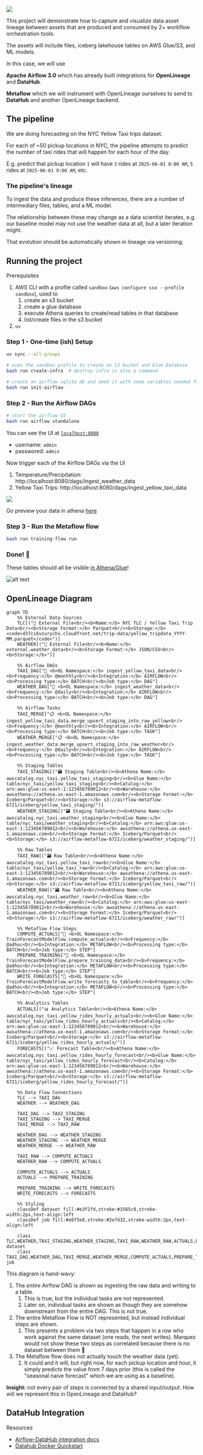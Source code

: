 
![](./images/airflow-metaflow.excalidraw.svg)

This project will demonstrate how to capture and visualize data asset lineage between assets that are produced and consumed by 2+ workflow orchestration tools. 

The assets will include files, iceberg lakehouse tables on AWS Glue/S3, and ML models.

In this case, we will use

**Apache Airflow 3.0** which has already built integrations for **OpenLineage** and **DataHub**.

**Metaflow** which we will instrument with OpenLineage ourselves to send to **DataHub** and another OpenLineage backend.

## The pipeline

We are doing forecasting on the NYC Yellow Taxi trips dataset.

For each of ~50 pickup locations in NYC, the pipeline attempts to predict the number of taxi rides that will happen for each hour of the day.

E.g. predict that pickup location `1` will have `3` rides at `2025-06-01 8:00 AM`, `5` rides at `2025-06-01 9:00 AM`, etc.

### The pipeline's lineage

To ingest the data and produce these inferences, there are a number of intermediary files, tables, and a ML model.

The relationship between these may change as a data scientist iterates, e.g. our baseline model may not use the weather data at all, but a later iteration might. 

That evolution should be automatically shown in lineage via versioning.

## Running the project

Prerequisites

1. AWS CLI with a profile called `sandbox` (`aws configure sso --profile sandbox`), used to
   1. create an s3 bucket
   2. create a glue database
   3. execute Athena queries to create/read tables in that database
   4. list/create files in the s3 bucket
2. `uv`

### Step 1 - One-time (ish) Setup

```bash
uv sync --all-groups

# uses the sandbox profile to create an S3 bucket and Glue Database
bash run create-infra  # destroy-infra is also a command 

# create an airflow sqlite db and seed it with some variables needed for the DAGs
bash run init-airflow
```

### Step 2 - Run the Airflow DAGs

```bash
# start the airflow UI
bash run airflow standalone
```

You can see the UI at [`localhost:8080`](http://localhost:8080) 
- username: `admin`
- passwored: `admin`

Now trigger each of the Airflow DAGs via the UI

1. Temperature/Precipitation: http://localhost:8080/dags/ingest_weather_data
2. Yellow Taxi Trips: http://localhost:8080/dags/ingest_yellow_taxi_data

![](./images/trigger-airflow.png)

Go preview your data in athena [here](https://us-east-1.console.aws.amazon.com/athena/home?region=us-east-1#/query-editor/)

### Step 3 - Run the Metaflow flow

```bash
bash run training-flow run
```

### Done! 🎉

These tables should all be visible [in Athena/Glue](https://us-east-1.console.aws.amazon.com/athena/home?region=us-east-1#/query-editor/)!

![alt text](./images/athena-glue-tables.png)

## OpenLineage Diagram

```mermaid
graph TD
    %% External Data Sources
    TLC[("📁 External File<br/><b>Name:</b> NYC TLC / Yellow Taxi Trip Data<br/><b>Storage Format:</b> Parquet<br/><b>Storage:</b> <code>d37ci6vzurychx.cloudfront.net/trip-data/yellow_tripdata_YYYY-MM.parquet</code>")]
    WEATHER[("📁 External File<br/><b>Name:</b> external.weather_data<br/><b>Storage Format:</b> JSON/CSV<br/><b>Storage:</b>")]

    %% Airflow DAGs
    TAXI_DAG["🔄 <b>OL Namespace:</b> ingest_yellow_taxi_data<br/><b>Frequency:</b> @monthly<br/><b>Integration:</b> AIRFLOW<br/><b>Processing type:</b> BATCH<br/><b>Job type:</b> DAG"]
    WEATHER_DAG["🔄 <b>OL Namespace:</b> ingest_weather_data<br/><b>Frequency:</b> @daily<br/><b>Integration:</b> AIRFLOW<br/><b>Processing type:</b> BATCH<br/><b>Job type:</b> DAG"]

    %% Airflow Tasks
    TAXI_MERGE["📋 <b>OL Namespace:</b> ingest_yellow_taxi_data.merge_upsert_staging_into_raw_yellow<br/><b>Frequency:</b> @monthly<br/><b>Integration:</b> AIRFLOW<br/><b>Processing type:</b> BATCH<br/><b>Job type:</b> TASK"]
    WEATHER_MERGE["📋 <b>OL Namespace:</b> ingest_weather_data.merge_upsert_staging_into_raw_weather<br/><b>Frequency:</b> @daily<br/><b>Integration:</b> AIRFLOW<br/><b>Processing type:</b> BATCH<br/><b>Job type:</b> TASK"]

    %% Staging Tables
    TAXI_STAGING[("🗃️ Staging Table<br/><b>Athena Name:</b> awscatalog.nyc_taxi.yellow_taxi_staging<br/><b>Glue Name:</b> table/nyc_taxi/yellow_taxi_staging<br/><b>Catalog:</b> arn:aws:glue:us-east-1:123456789012<br/><b>Warehouse:</b> awsathena://athena.us-east-1.amazonaws.com<br/><b>Storage Format:</b> Iceberg/Parquet<br/><b>Storage:</b> s3://airflow-metaflow-6721/iceberg/yellow_taxi_staging/")]
    WEATHER_STAGING[("🗃️ Staging Table<br/><b>Athena Name:</b> awscatalog.nyc_taxi.weather_staging<br/><b>Glue Name:</b> table/nyc_taxi/weather_staging<br/><b>Catalog:</b> arn:aws:glue:us-east-1:123456789012<br/><b>Warehouse:</b> awsathena://athena.us-east-1.amazonaws.com<br/><b>Storage Format:</b> Iceberg/Parquet<br/><b>Storage:</b> s3://airflow-metaflow-6721/iceberg/weather_staging/")]

    %% Raw Tables
    TAXI_RAW[("🗃️ Raw Table<br/><b>Athena Name:</b> awscatalog.nyc_taxi.yellow_taxi_raw<br/><b>Glue Name:</b> table/nyc_taxi/yellow_taxi_raw<br/><b>Catalog:</b> arn:aws:glue:us-east-1:123456789012<br/><b>Warehouse:</b> awsathena://athena.us-east-1.amazonaws.com<br/><b>Storage Format:</b> Iceberg/Parquet<br/><b>Storage:</b> s3://airflow-metaflow-6721/iceberg/yellow_taxi_raw/")]
    WEATHER_RAW[("🗃️ Raw Table<br/><b>Athena Name:</b> awscatalog.nyc_taxi.weather_raw<br/><b>Glue Name:</b> table/nyc_taxi/weather_raw<br/><b>Catalog:</b> arn:aws:glue:us-east-1:123456789012<br/><b>Warehouse:</b> awsathena://athena.us-east-1.amazonaws.com<br/><b>Storage Format:</b> Iceberg/Parquet<br/><b>Storage:</b> s3://airflow-metaflow-6721/iceberg/weather_raw/")]

    %% Metaflow Flow Steps
    COMPUTE_ACTUALS["🤖 <b>OL Namespace:</b> TrainForecastModelFlow.compute_actuals<br/><b>Frequency:</b> @adhoc<br/><b>Integration:</b> METAFLOW<br/><b>Processing type:</b> BATCH<br/><b>Job type:</b> STEP"]
    PREPARE_TRAINING["🤖 <b>OL Namespace:</b> TrainForecastModelFlow.prepare_training_data<br/><b>Frequency:</b> @adhoc<br/><b>Integration:</b> METAFLOW<br/><b>Processing type:</b> BATCH<br/><b>Job type:</b> STEP"]
    WRITE_FORECASTS["🤖 <b>OL Namespace:</b> TrainForecastModelFlow.write_forecasts_to_table<br/><b>Frequency:</b> @adhoc<br/><b>Integration:</b> METAFLOW<br/><b>Processing type:</b> BATCH<br/><b>Job type:</b> STEP"]

    %% Analytics Tables
    ACTUALS[("📊 Analytics Table<br/><b>Athena Name:</b> awscatalog.nyc_taxi.yellow_rides_hourly_actuals<br/><b>Glue Name:</b> table/nyc_taxi/yellow_rides_hourly_actuals<br/><b>Catalog:</b> arn:aws:glue:us-east-1:123456789012<br/><b>Warehouse:</b> awsathena://athena.us-east-1.amazonaws.com<br/><b>Storage Format:</b> Iceberg/Parquet<br/><b>Storage:</b> s3://airflow-metaflow-6721/iceberg/yellow_rides_hourly_actuals/")]
    FORECASTS[("📈 Forecast Table<br/><b>Athena Name:</b> awscatalog.nyc_taxi.yellow_rides_hourly_forecast<br/><b>Glue Name:</b> table/nyc_taxi/yellow_rides_hourly_forecast<br/><b>Catalog:</b> arn:aws:glue:us-east-1:123456789012<br/><b>Warehouse:</b> awsathena://athena.us-east-1.amazonaws.com<br/><b>Storage Format:</b> Iceberg/Parquet<br/><b>Storage:</b> s3://airflow-metaflow-6721/iceberg/yellow_rides_hourly_forecast/")]

    %% Data Flow Connections
    TLC --> TAXI_DAG
    WEATHER --> WEATHER_DAG
    
    TAXI_DAG --> TAXI_STAGING
    TAXI_STAGING --> TAXI_MERGE
    TAXI_MERGE --> TAXI_RAW
    
    WEATHER_DAG --> WEATHER_STAGING
    WEATHER_STAGING --> WEATHER_MERGE
    WEATHER_MERGE --> WEATHER_RAW
    
    TAXI_RAW --> COMPUTE_ACTUALS
    WEATHER_RAW --> COMPUTE_ACTUALS
    
    COMPUTE_ACTUALS --> ACTUALS
    ACTUALS --> PREPARE_TRAINING
    
    PREPARE_TRAINING --> WRITE_FORECASTS
    WRITE_FORECASTS --> FORECASTS

    %% Styling
    classDef dataset fill:#e3f2fd,stroke:#1565c0,stroke-width:2px,text-align:left
    classDef job fill:#e8f5e8,stroke:#2e7d32,stroke-width:2px,text-align:left

    class TLC,WEATHER,TAXI_STAGING,WEATHER_STAGING,TAXI_RAW,WEATHER_RAW,ACTUALS,FORECASTS dataset
    class TAXI_DAG,WEATHER_DAG,TAXI_MERGE,WEATHER_MERGE,COMPUTE_ACTUALS,PREPARE_TRAINING,WRITE_FORECASTS job
```

This diagram is hand-wavy:

1. The *entire* Airflow DAG is shown as ingesting the raw data and writing to a table.
   1. This is true, but the individual tasks are not represented.
   2. Later on, individual tasks are shown as though they are somehow downstream
      from the entire DAG. This is not true.
2. The entire Metaflow Flow is NOT represented, but instead individual steps are shown.
   1. This presents a problem via two steps that happen in a row who work against
      the same dataset (one reads, the next writes). Marquez would not show these
      two steps as correlated because there is no dataset between them 🤔
3. The Metaflow flow does not actually touch the weather data (yet). 
   1. It could and it will, but right now, for each pickup location and hour, it simply predicts the value from 7 days prior (this is called the "seasonal naive forecast" which we are using as a baseline).

**Insight:** not every pair of steps is connected by a shared input/output. How will we
represent this in OpenLineage and DataHub?


## DataHub Integration

Resources

- [Airflow-DataHub integration docs](https://docs.datahub.com/docs/lineage/airflow)
- [Datahub Docker Quickstart](https://docs.datahub.com/docs/quickstart)


